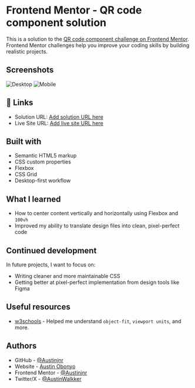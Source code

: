 
# Frontend Mentor - QR code component solution

This is a solution to the [QR code component challenge on Frontend Mentor](https://www.frontendmentor.io/challenges/qr-code-component-iux_sIO_H). Frontend Mentor challenges help you improve your coding skills by building realistic projects. 


## Screenshots

![Desktop](./screenshot.jpg)
![Mobile](./screenshot.jpg)

## 🔗 Links
- Solution URL: [Add solution URL here](https://your-solution-url.com)
- Live Site URL: [Add live site URL here](https://your-live-site-url.com)

## Built with

- Semantic HTML5 markup
- CSS custom properties
- Flexbox
- CSS Grid
- Desktop-first workflow


## What I learned

- How to center content vertically and horizontally using Flexbox and `100vh`
- Improved my ability to translate design files into clean, pixel-perfect code

## Continued development

In future projects, I want to focus on:

- Writing cleaner and more maintainable CSS
- Getting better at pixel-perfect implementation from design tools like Figma

## Useful resources

- [w3schools](https://www.w3schools.com/cssref/index.php) - Helped me understand `object-fit`, `viewport units`, and more.

## Authors

- GitHub - [@Austinjnr](https://github.com/Austinjnr)
- Website - [Austin Obonyo](https://austinobonyo.vercel.app/)
- Frontend Mentor - [@Austinjnr](https://www.frontendmentor.io/profile/Austinjnr)
- Twitter/X - [@AustinWalkker](https://x.com/AustinWalkker)
